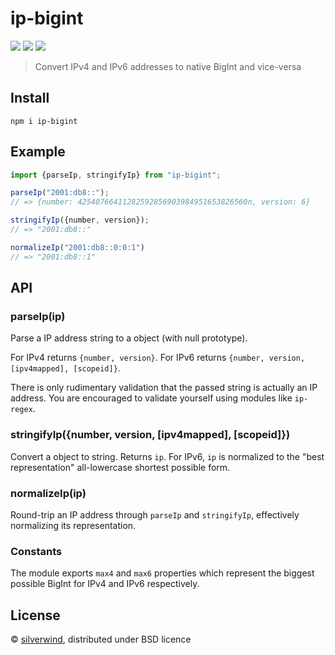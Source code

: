 # ip-bigint
[![](https://img.shields.io/npm/v/ip-bigint.svg?style=flat)](https://www.npmjs.org/package/ip-bigint) [![](https://img.shields.io/npm/dm/ip-bigint.svg)](https://www.npmjs.org/package/ip-bigint) [![](https://img.shields.io/bundlephobia/minzip/ip-bigint.svg)](https://bundlephobia.com/package/ip-bigint)

> Convert IPv4 and IPv6 addresses to native BigInt and vice-versa

## Install

```
npm i ip-bigint
```

## Example

```js
import {parseIp, stringifyIp} from "ip-bigint";

parseIp("2001:db8::");
// => {number: 42540766411282592856903984951653826560n, version: 6}

stringifyIp({number, version});
// => "2001:db8::"

normalizeIp("2001:db8::0:0:1")
// => "2001:db8::1"

```

## API

### parseIp(ip)

Parse a IP address string to a object (with null prototype).

For IPv4 returns `{number, version}`.
For IPv6 returns `{number, version, [ipv4mapped], [scopeid]}`.

There is only rudimentary validation that the passed string is actually an IP address. You are encouraged to validate yourself using modules like `ip-regex`.

### stringifyIp({number, version, [ipv4mapped], [scopeid]})

Convert a object to string. Returns `ip`. For IPv6, `ip` is normalized to the "best representation" all-lowercase shortest possible form.

### normalizeIp(ip)

Round-trip an IP address through `parseIp` and `stringifyIp`, effectively normalizing its representation.

### Constants

The module exports `max4` and `max6` properties which represent the biggest possible BigInt for IPv4 and IPv6 respectively.

## License

© [silverwind](https://github.com/silverwind), distributed under BSD licence
